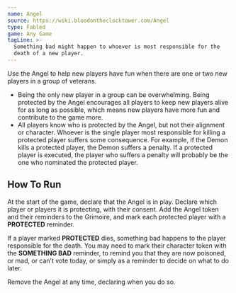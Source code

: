 ```yaml
---
name: Angel
source: https://wiki.bloodontheclocktower.com/Angel
type: Fabled
game: Any Game
tagLine: >-
  Something bad might happen to whoever is most responsible for the
  death of a new player.
---
```


Use the Angel to help new players have fun when there are one or two new
players in a group of veterans.

- Being the only new player in a group can be overwhelming. Being
  protected by the Angel encourages all players to keep new players
  alive for as long as possible, which means new players have more fun
  and contribute to the game more.
- All players know who is protected by the Angel, but not their
  alignment or character. Whoever is the single player most responsible
  for killing a protected player suffers some consequence. For example,
  if the Demon kills a protected player, the Demon suffers a penalty. If
  a protected player is executed, the player who suffers a penalty will
  probably be the one who nominated the protected player.

## How To Run

At the start of the game, declare that the Angel is in play. Declare
which player or players it is protecting, with their consent. Add the
Angel token and their reminders to the Grimoire, and mark each protected
player with a **PROTECTED** reminder.

If a player marked **PROTECTED** dies, something bad happens to the
player responsible for the death. You may need to mark their character
token with the **SOMETHING BAD** reminder, to remind you that they are
now poisoned, or mad, or can’t vote today, or simply as a reminder to
decide on what to do later.

Remove the Angel at any time, declaring when you do so.
